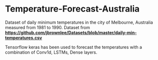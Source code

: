 # Temperature-Forecast-Australia

Dataset of daily minimum temperatures in the city of Melbourne, Australia measured from 1981 to 1990. Dataset from **https://github.com/jbrownlee/Datasets/blob/master/daily-min-temperatures.csv**

Tensorflow keras has been used to forecast the temperatures with a combination of Conv1d, LSTMs, Dense layers.
